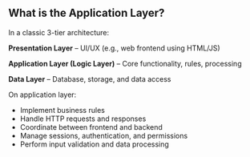 <h2>What is the Application Layer?</h2>

In a classic 3-tier architecture:

<b>Presentation Layer</b> – UI/UX (e.g., web frontend using HTML/JS)

<b>Application Layer (Logic Layer)</b> – Core functionality, rules, processing

<b>Data Layer</b> – Database, storage, and data access

On application layer:
<ul>
<li> Implement business rules </li>

<li> Handle HTTP requests and responses </li>

<li> Coordinate between frontend and backend </li>

<li> Manage sessions, authentication, and permissions </li>

<li> Perform input validation and data processing </li>
</ul>
